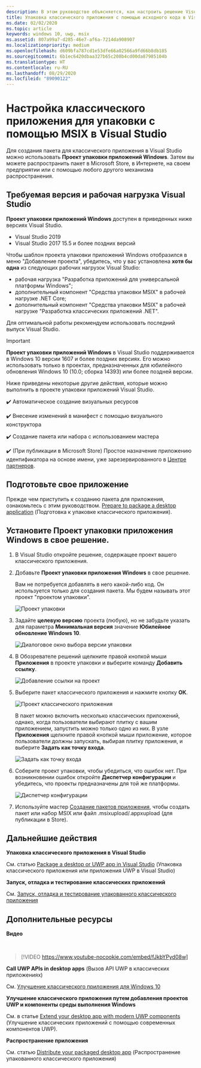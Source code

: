 ```yaml
---
description: В этом руководстве объясняется, как настроить решение Visual Studio для изменения, отладки и упаковки классических приложений.
title: Упаковка классического приложения с помощью исходного кода в Visual Studio
ms.date: 02/02/2020
ms.topic: article
keywords: windows 10, uwp, msix
ms.assetid: 807a99a7-d285-46e7-af6a-7214da908907
ms.localizationpriority: medium
ms.openlocfilehash: d609bfa787cd1e53dfe66a02566a9fd66b8db185
ms.sourcegitcommit: 6b1ec6420dbaa327b65c208b4cd00da87985104b
ms.translationtype: HT
ms.contentlocale: ru-RU
ms.lasthandoff: 08/29/2020
ms.locfileid: "89090122"
---
```

# <a name="set-up-your-desktop-application-for-msix-packaging-in-visual-studio"></a>Настройка классического приложения для упаковки с помощью MSIX в Visual Studio

Для создания пакета для классического приложения в Visual Studio можно использовать **Проект упаковки приложений Windows**. Затем вы можете распространить пакет в Microsoft Store, в Интернете, на своем предприятии или с помощью любого другого механизма распространения.

## <a name="required-visual-studio-version-and-workload"></a>Требуемая версия и рабочая нагрузка Visual Studio

**Проект упаковки приложений Windows** доступен в приведенных ниже версиях Visual Studio.

* Visual Studio 2019
* Visual Studio 2017 15.5 и более поздних версий

Чтобы шаблон проекта упаковки приложений Windows отобразился в меню "Добавление проекта", убедитесь, что у вас установлена **хотя бы одна** из следующих рабочих нагрузок Visual Studio:

* рабочая нагрузка "Разработка приложений для универсальной платформы Windows";
* дополнительный компонент "Средства упаковки MSIX" в рабочей нагрузке .NET Core;
* дополнительный компонент "Средства упаковки MSIX" в рабочей нагрузке "Разработка классических приложений .NET".

 Для оптимальной работы рекомендуем использовать последний выпуск Visual Studio.

> [!IMPORTANT]
> **Проект упаковки приложений Windows** в Visual Studio поддерживается в Windows 10 версии 1607 и более поздних версиях. Его можно использовать только в проектах, предназначенных для юбилейного обновления Windows 10 (10.0; сборка 14393) или более поздней версии.

Ниже приведены некоторые другие действия, которые можно выполнить в проекте упаковки приложений Visual Studio.

:heavy_check_mark: Автоматическое создание визуальных ресурсов

:heavy_check_mark: Внесение изменений в манифест с помощью визуального конструктора

:heavy_check_mark: Создание пакета или набора с использованием мастера

:heavy_check_mark: (При публикации в Microsoft Store) Простое назначение приложению идентификатора на основе имени, уже зарезервированного в [Центре партнеров](https://partner.microsoft.com/dashboard).

## <a name="prepare-your-application"></a>Подготовьте свое приложение

Прежде чем приступить к созданию пакета для приложения, ознакомьтесь с этим руководством. [Prepare to package a desktop application](desktop-to-uwp-prepare.md) (Подготовка к упаковке классического приложения).

<a id="new-packaging-project"></a>

## <a name="setup-the-windows-application-packaging-project-in-your-solution"></a>Установите Проект упаковки приложения Windows в свое решение.

1. В Visual Studio откройте решение, содержащее проект вашего классического приложения.

2. Добавьте **Проект упаковки приложения Windows** в свое решение.

   Вам не потребуется добавлять в него какой-либо код. Он используется только для создания пакета. Мы будем называть этот проект "проектом упаковки".

   ![Проект упаковки](images/packaging-project.png)

3. Задайте **целевую версию** проекта (любую), но не забудьте указать для параметра **Минимальная версия** значение **Юбилейное обновление Windows 10**.

   ![Диалоговое окно выбора версии упаковки](images/packaging-version.png)

4. В Обозревателе решений щелкните правой кнопкой мыши **Приложения** в проекте упаковки и выберите команду **Добавить ссылку**.

   ![Добавление ссылки на проект](images/add-project-reference.png)

5. Выберите пакет классического приложения и нажмите кнопку **ОК**.

   ![Проект классического приложения](images/reference-project.png)

   В пакет можно включить несколько классических приложений, однако, когда пользователи выбирают плитку с вашим приложением, запустить можно только одно из них. В узле **Приложения** щелкните правой кнопкой мыши приложение, которое пользователи должны запускать, выбирая плитку приложения, и выберите **Задать как точку входа**.

   ![Задать как точку входа](images/entry-point-set.png)

6. Соберите проект упаковки, чтобы убедиться, что ошибок нет. При возникновении ошибок откройте **Диспетчер конфигурации** и убедитесь, что проекты предназначены для той же платформы.

   ![Диспетчер конфигурации](images/config-manager.png)

7. Используйте мастер [Создание пакетов приложения](../package/packaging-uwp-apps.md), чтобы создать пакет или набор MSIX или файл .msixupload/.appxupload (для публикации в Store).


## <a name="next-steps"></a>Дальнейшие действия

**Упаковка классического приложения в Visual Studio**

См. статью [Package a desktop or UWP app in Visual Studio](../package/packaging-uwp-apps.md) (Упаковка классического приложения или приложения UWP в Visual Studio)

**Запуск, отладка и тестирование классических приложений**

См. [Запуск, отладка и тестирование упакованного классического приложения](desktop-to-uwp-debug.md)

## <a name="additional-resources"></a>Дополнительные ресурсы

**Видео**

&nbsp;
> [!VIDEO https://www.youtube-nocookie.com/embed/fJkbYPyd08w]

**Call UWP APIs in desktop apps** (Вызов API UWP в классических приложениях)

См. [Улучшение классического приложения для Windows 10](/windows/apps/desktop/modernize/desktop-to-uwp-enhance)

**Улучшение классического приложения путем добавления проектов UWP и компоненты среды выполнения Windows**

См. в статье [Extend your desktop app with modern UWP components](/windows/apps/desktop/modernize/desktop-to-uwp-extend) (Улучшение классических приложений с помощью современных компонентов UWP).

**Распространение приложения**

См. статью [Distribute your packaged desktop app](/windows/apps/desktop/modernize/desktop-to-uwp-distribute) (Распространение упакованного классического приложения)
